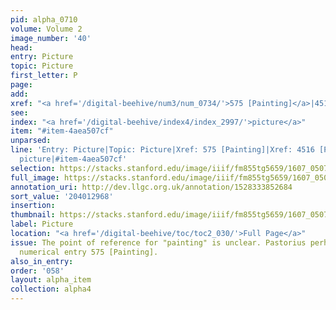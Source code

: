 ```yaml
---
pid: alpha_0710
volume: Volume 2
image_number: '40'
head:
entry: Picture
topic: Picture
first_letter: P
page:
add:
xref: "<a href='/digital-beehive/num3/num_0734/'>575 [Painting]</a>|4516 [PAGE_MISSING]"
see:
index: "<a href='/digital-beehive/index4/index_2997/'>picture</a>"
item: "#item-4aea507cf"
unparsed:
line: 'Entry: Picture|Topic: Picture|Xref: 575 [Painting]|Xref: 4516 [PAGE_MISSING]|Index:
  picture|#item-4aea507cf'
selection: https://stacks.stanford.edu/image/iiif/fm855tg5659/1607_0507/794,2968,2960,470/full/0/default.jpg
full_image: https://stacks.stanford.edu/image/iiif/fm855tg5659/1607_0507/full/full/0/default.jpg
annotation_uri: http://dev.llgc.org.uk/annotation/1528333852684
sort_value: '204012968'
insertion:
thumbnail: https://stacks.stanford.edu/image/iiif/fm855tg5659/1607_0507/794,2968,600,180/250,/0/default.jpg
label: Picture
location: "<a href='/digital-beehive/toc/toc2_030/'>Full Page</a>"
issue: The point of reference for "painting" is unclear. Pastorius perhaps intends
  numerical entry 575 [Painting].
also_in_entry:
order: '058'
layout: alpha_item
collection: alpha4
---
```

